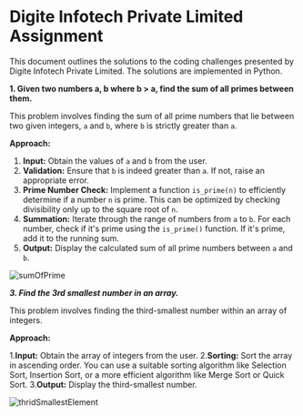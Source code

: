 # Digite Infotech Private Limited Assignment

This document outlines the solutions to the coding challenges presented by Digite Infotech Private Limited. The solutions are implemented in Python.

**1. Given two numbers a, b where b > a, find the sum of all primes between them.**

This problem involves finding the sum of all prime numbers that lie between two given integers, `a` and `b`, where `b` is strictly greater than `a`.

**Approach:**

1. **Input:** Obtain the values of `a` and `b` from the user.
2. **Validation:** Ensure that `b` is indeed greater than `a`. If not, raise an appropriate error.
3. **Prime Number Check:** Implement a function `is_prime(n)` to efficiently determine if a number `n` is prime. This can be optimized by checking divisibility only up to the square root of `n`.
4. **Summation:** Iterate through the range of numbers from `a` to `b`. For each number, check if it's prime using the `is_prime()` function. If it's prime, add it to the running sum.
5. **Output:** Display the calculated sum of all prime numbers between `a` and `b`.

![sumOfPrime](https://github.com/user-attachments/assets/2ff1c3da-3d85-4834-a0c8-fcab694994c7)

***3. Find the 3rd smallest number in an array.***

This problem involves finding the third-smallest number within an array of integers.

**Approach:**

1.**Input:** Obtain the array of integers from the user.
2.**Sorting:** Sort the array in ascending order. You can use a suitable sorting algorithm like Selection Sort, Insertion Sort, or a more efficient algorithm like Merge Sort or Quick Sort.
3.**Output:** Display the third-smallest number.

![thridSmallestElement](https://github.com/user-attachments/assets/9120fbd0-5033-4cac-8912-154bba6f314b)


